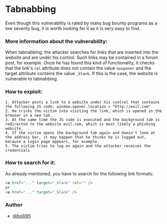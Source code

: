 # Tabnabbing

Even though this vulnerability is rated by many bug bounty programs as a low severity bug, it is worth looking for it as it is very easy to find.

### More information about the vulnerability:

When tabnabbing, the attacker searches for links that are inserted into the website and are under his control. Such links may be contained in a forum post, for example. Once he has found this kind of functionality, it checks that the link's `rel` attribute does not contain the value `noopener` and the target attribute contains the value `_blank`. If this is the case, the website is vulnerable to tabnabbing.

### How to exploit:

```
1. Attacker posts a link to a website under his control that contains the following JS code: window.opener.location = "http://evil.com"
2. He tricks the victim into visiting the link, which is opened in the browser in a new tab.
3. At the same time the JS code is executed and the background tab is redirected to the website evil.com, which is most likely a phishing website.
4. If the victim opens the background tab again and doesn't look at the address bar, it may happen that he thinks he is logged out, because a login page appears, for example.
5. The victim tries to log on again and the attacker receives the credentials
```

### How to search for it:

As already mentioned, you have to search for the following link formats:

```html
<a href="..." target="_blank" rel="" />
or
<a href="..." target="_blank" />
```

### Author

-   [@bolli95](https://github.com/bolli95)
